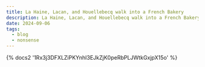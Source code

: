 ```yaml
---
title: La Haine, Lacan, and Houellebecq walk into a French Bakery
description: La Haine, Lacan, and Houellebecq walk into a French Bakery
date: 2024-09-06
tags:
  - blog
  - nonsense
---
```

<body style="margin:0">
{% docs2 '1Rx3j3DFXLZiPKYnhl3EJkZjK0peRbPLJWtkGxjpX15o' %}